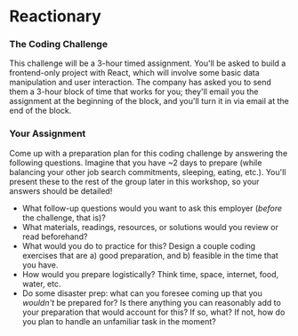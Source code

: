 # Reactionary

### The Coding Challenge

This challenge will be a 3-hour timed assignment. You'll be asked to build a frontend-only project with React, which will involve some basic data manipulation and user interaction. The company has asked you to send them a 3-hour block of time that works for you; they'll email you the assignment at the beginning of the block, and you'll turn it in via email at the end of the block.

### Your Assignment

Come up with a preparation plan for this coding challenge by answering the following questions. Imagine that you have ~2 days to prepare (while balancing your other job search commitments, sleeping, eating, etc.). You'll present these to the rest of the group later in this workshop, so your answers should be detailed!  

- What follow-up questions would you want to ask this employer (*before* the challenge, that is)?
- What materials, readings, resources, or solutions would you review or read beforehand?
- What would you do to practice for this? Design a couple coding exercises that are a) good preparation, and b) feasible in the time that you have.
- How would you prepare logistically? Think time, space, internet, food, water, etc.
- Do some disaster prep: what can you foresee coming up that you *wouldn't* be prepared for? Is there anything you can reasonably add to your preparation that would account for this? If so, what? If not, how do you plan to handle an unfamiliar task in the moment?
